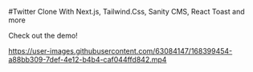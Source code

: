 #Twitter Clone With Next.js, Tailwind.Css, Sanity CMS, React Toast and more 

Check out the demo!


https://user-images.githubusercontent.com/63084147/168399454-a88bb309-7def-4e12-b4b4-caf044ffd842.mp4

